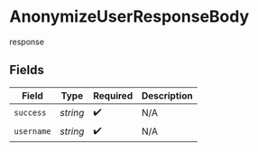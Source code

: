 # AnonymizeUserResponseBody

response


## Fields

| Field              | Type               | Required           | Description        |
| ------------------ | ------------------ | ------------------ | ------------------ |
| `success`          | *string*           | :heavy_check_mark: | N/A                |
| `username`         | *string*           | :heavy_check_mark: | N/A                |